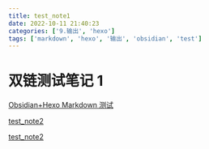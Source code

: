 ```yaml
---
title: test_note1
date: 2022-10-11 21:40:23
categories: ['9.输出', 'hexo']
tags: ['markdown', 'hexo', '输出', 'obsidian', 'test']
---
```

# 双链测试笔记 1

[Obsidian+Hexo Markdown 测试](15e88cd8c66974986443a627dc609838d1dd3971)

[test_note2](ca65c5ab28615510bb3d1647a6daaceb38e80b82)

[test_note2](ef348818caaa98f8465dcf0039dd4d25d25ccc03)

